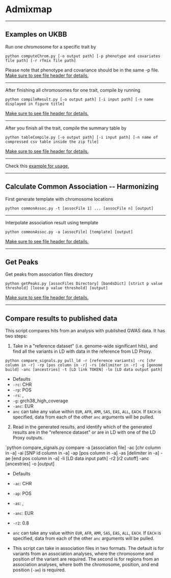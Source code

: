 # Admixmap
--------------------

## Examples on UKBB

Run one chromosome for a specific trait by 

`python computeChrom.py [-o output path] [-p phenotype and covariates file path] [-r rfmix file path] 
`

Please note that phenotype and covariance should be in the same -p file. [Make sure to see file header for details.](computeChrom.py)

--------------------

After finishing all chromosomes for one trait, compile by running

`python compileResult.py [-o output path] [-i input path] [-n name displayed in figure title] 
`

[Make sure to see file header for details.](compileResult.py)

--------------------

After you finish all the trait, compile the summary table by

`python tableCompile.py [-o output path] [-i input path] [-n name of compressed csv table inside the zip file] 
`

[Make sure to see file header for details.](tableCompile.py)

--------------------

Check this [example for usage.](Example.ipynb)


--------------------

## Calculate Common Association -- Harmonizing

First generate template with chromosome locations

`python commonAssoc.py -t [assocFile 1] ... [assocFile n] [output] 
`

--------------------

 Interpolate association result using template

`python commonAssoc.py -a [assocFile] [template] [output] 
`

[Make sure to see file header for details.](commonAssoc.py)


--------------------

## Get Peaks

Get peaks from association files directory

`python getPeaks.py [assocFiles Directory] [bandsDict] [strict p value threshold] [loose p value threshold] [output] 
`

[Make sure to see file header for details.](getPeaks.py)

--------------------

## Compare results to published data

This script compares hits from an analysis with published GWAS data. It has two steps:

1. Take in a "reference dataset" (i.e. genome-wide significant hits), and find all the variants in LD with data in the reference from LD Proxy.

`python compare_signals.py pull_ld -r [reference variants] -rc [chr column in -r] -rp [pos column in -r] -rs [delimiter in -r] -g [genome build] -anc [ancestries] -t [LD link TOKEN] -lo [LD data output path]`

* Defaults
 * `-rc`: CHR
 * `-rp`: POS
 * `-rs`: ,
 * `-g`: grch38_high_coverage
 * `-anc`: EUR
  * `anc` can take any value within `EUR`, `AFR`, `AMR`, `SAS`, `EAS`, `ALL`, `EACH`. If `EACH` is specified, data from each of the other `anc` arguments will be pulled.

2. Read in the generated results, and identify which of the generated results are in the "reference dataset" or are in LD with one of the LD Proxy outputs.

`python compare_signals.py compare -a [association file] -ac [chr column in -a] -ai [SNP id column in -a] -ap [pos column in -a] -as [delimiter in -a] -ae [end pos column in -a] -li [LD data input path] -r2 [r2 cutoff] -anc [ancestries] -o [output]

* Defaults
 * `-ac`: CHR
 * `-ap`: POS
 * `-as`: ,
 * `-anc`: EUR
 * `-r2`: 0.8
  * `anc` can take any value within `EUR`, `AFR`, `AMR`, `SAS`, `EAS`, `ALL`, `EACH`. If `EACH` is specified, data from each of the other `anc` arguments will be pulled.

* This script can take in association files in two formats. The default is for variants from an association analyses, where the chromosome and position of the variant are required. The second is for regions from an association analyses, where both the chromosome, position, and end position (`-ae`) is required.
